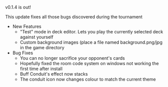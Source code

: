 v0.1.4 is out!

This update fixes all those bugs discovered during the tournament

* New Features
    * "Test" mode in deck editor. Lets you play the currently selected deck against yourself
    * Custom background images (place a file named background.png/jpg in the game directory
* Bug Fixes
    * You can no longer sacrifice your opponent's cards
    * Hopefully fixed the room code system on windows not working the first time after install
    * Buff Conduit's effect now stacks
    * The conduit icon now changes colour to match the current theme
